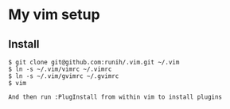 # My vim setup

## Install 

	$ git clone git@github.com:runih/.vim.git ~/.vim
	$ ln -s ~/.vim/vimrc ~/.vimrc
	$ ln -s ~/.vim/gvimrc ~/.gvimrc
	$ vim

	And then run :PlugInstall from within vim to install plugins

